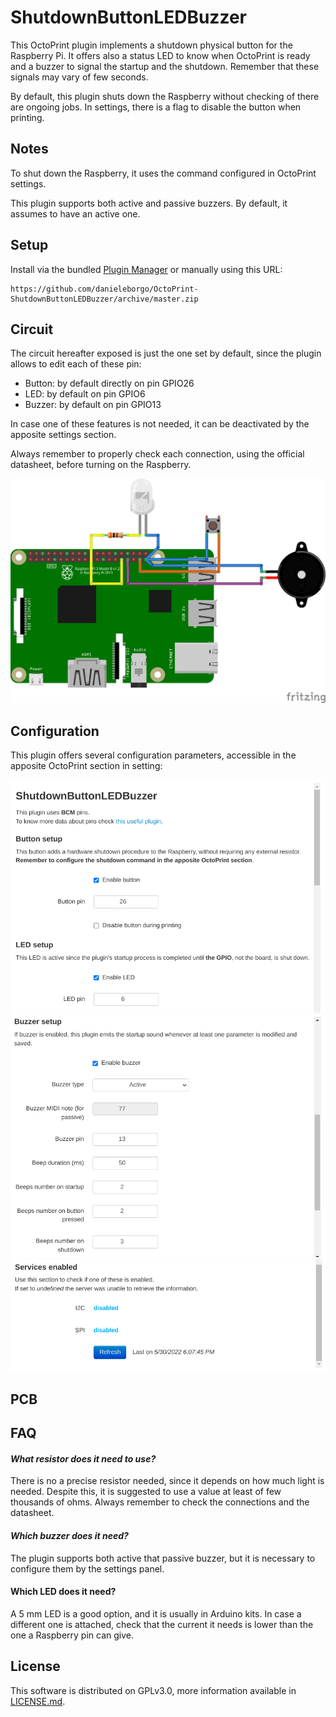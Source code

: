 # ShutdownButtonLEDBuzzer

This OctoPrint plugin implements a shutdown physical button
for the Raspberry Pi. It offers also a status LED to know when
OctoPrint is ready and a buzzer to signal the startup and
the shutdown. Remember that these signals may vary of few
seconds.

By default, this plugin shuts down the Raspberry without
checking of there are ongoing jobs. In settings, there is
a flag to disable the button when printing.

## Notes

To shut down the Raspberry, it uses the command configured in
OctoPrint settings.

This plugin supports both active and passive buzzers. By default,
it assumes to have an active one.

## Setup

Install via the bundled 
[Plugin Manager](
https://docs.octoprint.org/en/master/bundledplugins/pluginmanager.html)
or manually using this URL:

    https://github.com/danieleborgo/OctoPrint-ShutdownButtonLEDBuzzer/archive/master.zip


## Circuit

The circuit hereafter exposed is just the one set by default,
since the plugin allows to edit each of these pin:

- Button: by default directly on pin GPIO26
- LED: by default on pin GPIO6
- Buzzer: by default on pin GPIO13

In case one of these features is not needed, it can be
deactivated by the apposite settings section.

Always remember to properly check each connection, using
the official datasheet, before turning on the Raspberry.

![circuit](docs/circuit.png)

## Configuration

This plugin offers several configuration parameters,
accessible in the apposite OctoPrint section in setting:

![settings1](docs/settings1.png)
![settings2](docs/settings2.png)
![settings3](docs/settings3.png)

## PCB



## FAQ

#### _What resistor does it need to use?_ 

There is no a precise resistor needed, since it depends on how much
light is needed. Despite this, it is suggested to use a value at
least of few thousands of ohms. Always remember to check the 
connections and the datasheet.

#### _Which buzzer does it need?_

The plugin supports both active that passive buzzer, but it is
necessary to configure them by the settings panel.

#### Which LED does it need?

A 5 mm LED is a good option, and it is usually in Arduino kits.
In case a different one is attached, check that the current it needs
is lower than the one a Raspberry pin can give.

## License

This software is distributed on GPLv3.0, more information
available in [LICENSE.md](
https://github.com/danieleborgo/OctoPrint-ShutdownButtonLEDBuzzer/blob/master/LICENSE.md).
